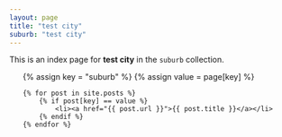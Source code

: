 ```yaml
---
layout: page
title: "test city"
suburb: "test city"
---
```

  
This is an index page for **test city** in the `suburb` collection.

<ul>
    {% assign key = "suburb" %}
    {% assign value = page[key] %}

    {% for post in site.posts %}
        {% if post[key] == value %}
            <li><a href="{{ post.url }}">{{ post.title }}</a></li>
        {% endif %}
    {% endfor %}
</ul>
